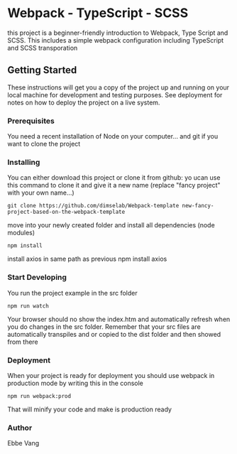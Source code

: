 
# Webpack - TypeScript - SCSS
this project is a beginner-friendly introduction to Webpack, Type Script and SCSS.
This includes a simple webpack configuration including TypeScript and SCSS transporation

## Getting Started
These instructions will get you a copy of the project up and running on your local machine for development and testing purposes. See deployment for notes on how to deploy the project on a live system.

### Prerequisites
You need a recent installation of Node on your computer... and git if you want to clone the project

### Installing
You can either download this project or clone it from github: yo ucan use this command to clone it and give it a new name
(replace "fancy project" with your own name...)
```console
git clone https://github.com/dimselab/Webpack-template new-fancy-project-based-on-the-webpack-template
```

move into your newly created folder and install all dependencies (node modules)
```console
npm install
```

install axios in same path as previous 
npm install axios


### Start Developing
You run the project example in the src folder
```console
npm run watch
```
Your browser should no show the index.htm and automatically refresh when you do changes in the src folder.
Remember that your src files are automatically transpiles and or copied to the dist folder and then showed from there

### Deployment
When your project is ready for deployment you should use webpack in production mode by writing this in the console
```console
npm run webpack:prod
```
That will minify your code and make is production ready

### Author
Ebbe Vang

